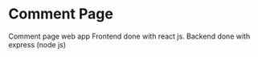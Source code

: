 # Comment Page 
Comment page web app
Frontend done with react js.
Backend done with express (node js)
